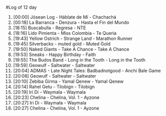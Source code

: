 #Log of 12 day

1. [00:00] Jósean Log - Háblate de Mí - Chachachá
1. [00:18] La Barranca - Denzura - Hasta el Fin del Mundo
1. [18:15] Buscabulla - Regresa - NTE
1. [18:16] Lido Pimienta - Miss Colombia - Te Queria
1. [19:43] Yellow Ostrich - Strange Land - Marathon Runner
1. [19:45] Silverbacks - muted gold - Muted Gold
1. [19:50] Naked Giants - Take A Chance - Take A Chance
1. [19:53] Sneaks - Happy Birthday - Faith
1. [19:55] The Budos Band - Long in the Tooth - Long in the Tooth
1. [19:59] Geowulf - Saltwater - Saltwater
1. [20:04] ADMAS - Late Night Tales: Badbadnotgood - Anchi Bale Game
1. [20:08] Geowulf - Saltwater - Saltwater
1. [20:10] Zebiba Girma - Yamal Qenew - Yamal Qenew
1. [20:14] Rahel Getu - Tilobign - Tilobign
1. [20:19] Iri Di - Waymala - Waymala
1. [20:23] Chelina - Chelina, Vol. 1 - Ayzone
1. [20:27] Iri Di - Waymala - Waymala
1. [20:27] Chelina - Chelina, Vol. 1 - Ayzone
